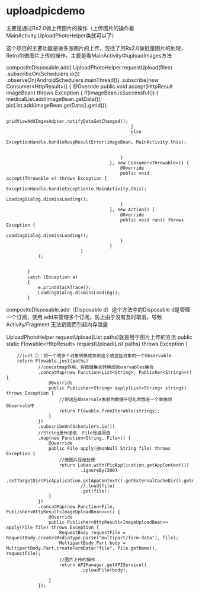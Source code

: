 # uploadpicdemo
主要是通过Rx2.0做上传图片的操作（上传图片的操作看MainActivity,UploadPhotoHelper类就可以了）

这个项目的主要功能是做多张图片的上传，包括了用Rx2.0做批量图片的处理，Retrofit做图片上传的操作，主要是看MainActivity中uploadImages方法

 compositeDisposable.add(
                        UploadPhotoHelper.requestUpload(files)
                                .subscribeOn(Schedulers.io())
                                .observeOn(AndroidSchedulers.mainThread())
                                .subscribe(new Consumer<HttpResult<ImageUploadBean>>() {
                                               @Override
                                               public void accept(HttpResult<ImageUploadBean> imageBean) throws Exception {
                                                   if(imageBean.isSuccessful())
                                                   {
                                                       medicalList.add(imageBean.getData());
                                                       picList.add(imageBean.getData().getId());

                                                       gridViewAddImgesAdpter.notifyDataSetChanged();
                                                   }
                                                   else
                                                       ExceptionHandle.handleRespResultError(imageBean, MainActivity.this);


                                               }
                                           }, new Consumer<Throwable>() {
                                               @Override
                                               public void accept(Throwable e) throws Exception {
                                                   ExceptionHandle.handleException(e,MainActivity.this);
                                                   LoadingDialog.dismissLoading();
                                               }
                                           }, new Action() {
                                               @Override
                                               public void run() throws Exception {
                                                   LoadingDialog.dismissLoading();
                                               }
                                           }
                                )
                );


            }
            catch (Exception e)
            {
                e.printStackTrace();
                LoadingDialog.dismissLoading();
            }
            
 
compositeDisposable.add（Disposable d）这个方法中的Disposable d是管理一个订阅，使用.add来管理多个订阅，防止由于没有及时取消，导致Activity/Fragment
无法销毁而引起内存泄露

UploadPhotoHelper.requestUpload(List<String> paths)就是用于图片上传的方法
public static Flowable<HttpResult<ImageUploadBean>> requestUpload(List<String> paths) throws Exception {

        //just（）：将一个或多个对象转换成发射这个或这些对象的一个Observable
        return Flowable.just(paths)
                //concatmap作用，将数据集合转换成Observables集合
                .concatMap(new Function<List<String>, Publisher<String>>() {
                    @Override
                    public Publisher<String> apply(List<String> strings) throws Exception {
                        //将这些Observale发射的数据平坦化的放进一个单独的Observale中
                        return Flowable.fromIterable(strings);
                    }
                })
                .subscribeOn(Schedulers.io())
                //String是传递值  File是返回值
                .map(new Function<String, File>() {
                    @Override
                    public File apply(@NonNull String file) throws Exception {
                        //做图片压缩处理
                        return Luban.with(PicApplication.getAppContext())
                                .ignoreBy(300)
                                .setTargetDir(PicApplication.getAppContext().getExternalCacheDir().getAbsolutePath())
                                //.load(file)
                                .get(file);
                    }
                })
                .concatMap(new Function<File, Publisher<HttpResult<ImageUploadBean>>>() {
                    @Override
                    public Publisher<HttpResult<ImageUploadBean>> apply(File file) throws Exception {
                        RequestBody requestFile = RequestBody.create(MediaType.parse("multipart/form-data"), file);
                        MultipartBody.Part body = MultipartBody.Part.createFormData("file", file.getName(), requestFile);
                        //图片上传的操作
                        return APIManager.getAPIService()
                                .uploadFile(body);

                    }
                });

